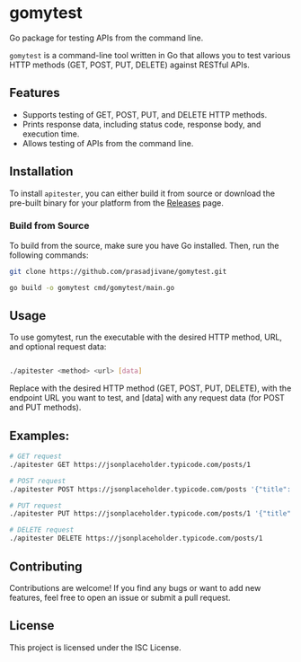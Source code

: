 # gomytest

Go package for testing APIs from the command line.

`gomytest` is a command-line tool written in Go that allows you to test various HTTP methods (GET, POST, PUT, DELETE) against RESTful APIs.

## Features

- Supports testing of GET, POST, PUT, and DELETE HTTP methods.
- Prints response data, including status code, response body, and execution time.
- Allows testing of APIs from the command line.

## Installation

To install `apitester`, you can either build it from source or download the pre-built binary for your platform from the [Releases](https://github.com/prasadjivane/apitester/releases) page.

### Build from Source

To build from the source, make sure you have Go installed. Then, run the following commands:

```bash
git clone https://github.com/prasadjivane/gomytest.git

go build -o gomytest cmd/gomytest/main.go    
```


## Usage
To use gomytest, run the executable with the desired HTTP method, URL, and optional request data:

```bash

./apitester <method> <url> [data]
```

Replace <method> with the desired HTTP method (GET, POST, PUT, DELETE), <url> with the endpoint URL you want to test, and [data] with any request data (for POST and PUT methods).

## Examples:

```bash
# GET request
./apitester GET https://jsonplaceholder.typicode.com/posts/1

# POST request
./apitester POST https://jsonplaceholder.typicode.com/posts '{"title": "foo", "body": "bar", "userId": 1}'

# PUT request
./apitester PUT https://jsonplaceholder.typicode.com/posts/1 '{"title": "foo", "body": "bar", "userId": 1}'

# DELETE request
./apitester DELETE https://jsonplaceholder.typicode.com/posts/1
```

## Contributing

Contributions are welcome! If you find any bugs or want to add new features, feel free to open an issue or submit a pull request.

## License

This project is licensed under the ISC License.
